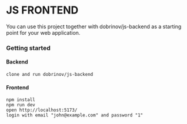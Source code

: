# JS FRONTEND

You can use this project together with dobrinov/js-backend as a starting point for your web application.

### Getting started

#### Backend
```
clone and run dobrinov/js-backend
```

#### Frontend
```
npm install
npm run dev
open http://localhost:5173/
login with email "john@example.com" and password "1"
```
